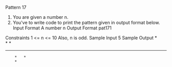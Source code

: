 
Pattern 17

1. You are given a number n.
2. You've to write code to print the pattern given in output format below.
Input Format
A number n
Output Format
pat171

Constraints
1 <= n <= 10
 Also, n is odd.
Sample Input
5
Sample Output
		*	
		*	*	
*	*	*	*	*	
		*	*	
		*	